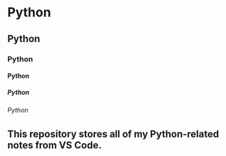 # Python
## Python
### Python
#### Python
##### Python
###### Python

## This repository stores all of my Python-related notes from VS Code.
